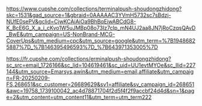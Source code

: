 https://www.cupshe.com/collections/terminalpush-shoudongzhidong?skc=1531&gad_source=1&gbraid=0AAAAAC3YVmH5732sc7sBdzj-NUfE0sePV&gclid=CjwKCAiAiOa9BhBqEiwABCdG8-K_BcE6G_X_a_i_cKvo1W5uJMBp08o73Iz7cIp_mN4UJ2aa8JN7jRoCzqsQAvD_BwE&utm_campaign=US-NonBrand-MCG-CoverUps&utm_medium=cpc&utm_source=google&utm_term=%7B19486825887%7D_%7B146395496593%7D_%7B643971353005%7D


https://fr.cupshe.com/collections/erminalpush-shoudongzhidong?sc_src=email_1726166&sc_lid=104619461&sc_uid=UU1evtMYOe&sc_llid=227144&utm_source=Emarsys,awin&utm_medium=email,affiliate&utm_campaign=FR-20250209-FS,268651&sc_customer=26689629&sv1=affiliate&sv_campaign_id=268651&awc=19758_1739100042_ac4d78871704f2d5f4f2f9accbf24d4d&sn=1&page=2&utm_content=utm_content11&utm_term=utm_term222
